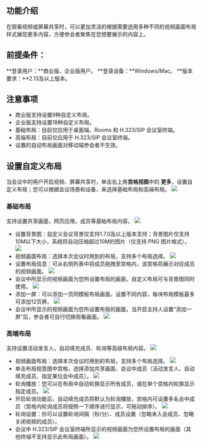 ## 功能介绍
在观看视频或屏幕共享时，可以更加灵活的根据需要选用多种不同的视频画面布局样式展现更多内容，方便参会者聚焦在您想要展示的内容上。

## 前提条件：
**登录用户：**商业版、企业版用户。
**登录设备：**Windows/Mac。
**版本要求：**2.13及以上版本。

## 注意事项
- 商业版支持设置9种自定义布局。
- 企业版支持设置18种自定义布局。
- 基础布局：目前仅应用于桌面端、Rooms 和 H.323/SIP 会议室终端。
- 高端布局：目前仅应用于 H.323/SIP 会议室终端。
- 设置的自动布局画面对移动端参会者不生效。

## 设置自定义布局
当会议中的用户开启视频、屏幕共享时，单击右上角**宫格视图**中的 **更多**，设置自定义布局；您可以根据会议场景和设备，来选择基础布局和高端布局。
![](https://qcloudimg.tencent-cloud.cn/raw/5459ddb6899ad01dd2fa2322a99c4115.png)

### 基础布局
支持设置共享画面，网页应用，成员等基础布局内容。
![](https://qcloudimg.tencent-cloud.cn/raw/cc86ae0c6784d01bdb2b530c1943223f.png)
- 设置背景图：自定义会议背景仅支持1.7.0及以上版本支持；背景图片仅支持10M以下大小，系统将自动压缩超过10M的图片（仅支持 PNG 图片格式）。
![](https://qcloudimg.tencent-cloud.cn/raw/de8bf8dc14d4931de93d5160254c5a50.png)
- 视频画面布局：选择本次会议时用到的布局，支持多个布局选择。
![](https://qcloudimg.tencent-cloud.cn/raw/625d90c41f772e3b786be30f913862c2.png)
- 设置布局信息：可从右侧列表中将成员拖拽至宫格内，该宫格将展示对应成员的视频画面。
![](https://qcloudimg.tencent-cloud.cn/raw/80ae4458f4e66dcf1946a11ebc0e8a33.png)
- 会议中所显示的视频画面为您所设置布局的画面，自定义布局可与背景图同时使用。
![](https://qcloudimg.tencent-cloud.cn/raw/bf0c20c21e8db9dd8061a02d1b683268.png)
- 添加一屏：可以添加一页同模板布局画面，设置不同内容，每块布局模板最多可添加12页屏。
![](https://qcloudimg.tencent-cloud.cn/raw/70967285c928fdbbf7907002238f3477.png)
- 会议中所显示的视频画面为您所设置布局的画面，当开启主持人设置“添加一屏”后，参会者可自行切换观看画面。
![](https://qcloudimg.tencent-cloud.cn/raw/4347ff6b1a96e6172897ab6eb64f2aa5.png)

### 高端布局
支持设置活动发言人，自动填充成员、轮询等高级布局内容。
![](https://qcloudimg.tencent-cloud.cn/raw/6e502652ff8d79946606f472ef12b196.png)
- 视频画面布局：选择本次会议时用到的布局，支持多个布局选择。
![](https://qcloudimg.tencent-cloud.cn/raw/d55f7b09e8230346d2b1c025ea0c50ad.png)
- 单击布局视意图中宫格，选择添加共享画面、会议中成员（活动发言人、自动填充成员、指定某位会中成员）。
![](https://qcloudimg.tencent-cloud.cn/raw/f418da3b646a53e9acba26f3a402ffe5.png)
- 轮询播放：您可以在布局中自动轮换显示所有成员，或在单个宫格内轮换显示指定成员。
![](https://qcloudimg.tencent-cloud.cn/raw/1abf5dc008257a9046e703dc2795f627.png)
- 开启轮询功能后，自动填充成员将默认为轮询播放，宫格内可设置多名会中成员（宫格内轮询成员将按照一下顺序进行显示，可拖动排序）。
![](https://qcloudimg.tencent-cloud.cn/raw/3be5f00c5f54680751f9e322f8da9c46.png)
- 轮询设置：你可以设置轮询间隔（秒/分）、成员设置（忽略未入会成员、忽略关闭视频的成员）。
- 会议中 H.323/SIP 会议室终端所显示的视频画面为您所设置布局的画面（其他终端不支持显示此布局画面）。
![](https://qcloudimg.tencent-cloud.cn/raw/cde254b3fd3c1df798bbc0e116fb2eca.png)
